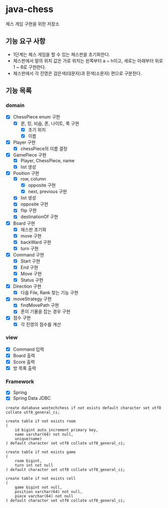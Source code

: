 # java-chess
체스 게임 구현을 위한 저장소

## 기능 요구 사항
- 1단계는 체스 게임을 할 수 있는 체스판을 초기화한다.
- 체스판에서 말의 위치 값은 가로 위치는 왼쪽부터 a ~ h이고, 세로는 아래부터 위로 1 ~ 8로 구현한다.
- 체스판에서 각 진영은 검은색(대문자)과 흰색(소문자) 편으로 구분한다.

## 기능 목록
### domain
- [x] ChessPiece enum 구현
    - [x] 퀸, 킹, 비숍, 폰, 나이트, 룩 구현
        - [x] 초기 위치
        - [x] 이름
- [x] Player 구현
    - [x] chessPiece의 이름 결정
- [x] GamePiece 구현
    - [x] Player, ChessPiece, name
    - [x] list 생성
- [x] Position 구현
    - [x] row, column
        - [x] opposite 구현
        - [x] next, previous 구현
    - [x] list 생성
    - [x] opposite 구현
    - [x] flip 구현
    - [x] destinationOf 구현
- [x] Board 구현
    - [x] 체스판 초기화 
    - [x] move 구현
    - [x] backWard 구현
    - [x] turn 구현
- [x] Command 구현
    - [x] Start 구현
    - [x] End 구현
    - [x] Move 구현
    - [x] Status 구현
- [x] Direction 구현
    - [x] 다음 File, Rank 찾는 기능 구현
- [x] moveStrategy 구현
    - [x] findMovePath 구현
    - [x] 폰이 기물을 잡는 경우 구현
- [x] 점수 구현
    - [x] 각 진영의 점수를 계산
    
### view
- [x] Command 입력
- [x] Board 출력
- [x] Score 출력
- [x] 방 목록 출력

### Framework
- [x] Spring
- [x] Spring Data JDBC

```
create database wootechchess if not exists default character set utf8 collate utf8_general_ci;

create table if not exists room
(
    id bigint auto_increment primary key,
    name varchar(64) not null,
    unique(name)
) default character set utf8 collate utf8_general_ci;

create table if not exists game
(
    room bigint,
    turn int not null
) default character set utf8 collate utf8_general_ci;

create table if not exists cell
(
    game bigint not null,
    position varchar(64) not null,
    piece varchar(64) not null
) default character set utf8 collate utf8_general_ci;
```